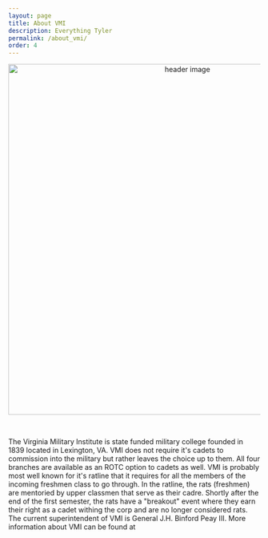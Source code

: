 ```yaml
---
layout: page
title: About VMI
description: Everything Tyler
permalink: /about_vmi/
order: 4
---
```


<p align="center"><img src="https://media.graytvinc.com/images/New+Market+parade.jpg" alt="header image" width="700px"></p>

<br>

The Virginia Military Institute is state funded military college founded in 1839 located in Lexington, VA.  VMI does not require it's cadets to commission into the military but rather leaves the choice up to them.  All four branches are available as an ROTC option to cadets as well.  VMI is probably most well known for it's ratline that it requires for all the members of the incoming freshmen class to go through.  In the ratline, the rats (freshmen) are mentoried by upper classmen that serve as their cadre.  Shortly after the end of the first semester, the rats have a "breakout" event where they earn their right as a cadet withing the corp and are no longer considered rats.  The current superintendent of VMI is General J.H. Binford Peay III.  More information about VMI can be found at 
